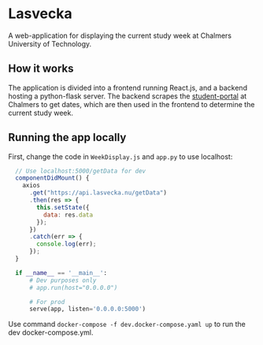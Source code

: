 # Lasvecka
A web-application  for displaying the current study week at Chalmers University of Technology. 

## How it works
The application is divided into a frontend running React.js, and a backend hosting a python-flask server. The backend scrapes the 
[student-portal](https://student.portal.chalmers.se/sv/chalmersstudier/Sidor/Lasarstider.aspx) at Chalmers to get dates, which are then used in the frontend to determine the current study week.

## Running the app locally
First, change the code in `WeekDisplay.js` and `app.py` to use localhost:
```javascript
  // Use localhost:5000/getData for dev
  componentDidMount() {
    axios
      .get("https://api.lasvecka.nu/getData")
      .then(res => {
        this.setState({
          data: res.data
        });
      })
      .catch(err => {
        console.log(err);
      });
  }
```
```python
  if __name__ == '__main__':
      # Dev purposes only
      # app.run(host="0.0.0.0")

      # For prod
      serve(app, listen='0.0.0.0:5000')
```
Use command `docker-compose -f dev.docker-compose.yaml up` to run the dev docker-compose.yml.
